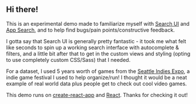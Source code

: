 ## Hi there!

This is an experimental demo made to familiarize myself with [Search UI](https://github.com/elastic/search-ui) and [App Search](https://swiftype.com/app-search), and to help find bugs/pain points/constructive feedback.

I gotta say that Search UI is generally pretty fantastic - it took me what felt like seconds to spin up a working search interface with autocomplete & filters, and a little bit after that to get in the custom views and styling (opting to use completely custom CSS/Sass) that I needed.

For a dataset, I used 5 years worth of games from the [Seattle Indies Expo](https://six.seattleindies.org), a indie game festival I used to help organize/run! I thought it would be a neat example of real world data plus people get to check out cool video games.

This demo runs on [create-react-app](https://github.com/facebook/create-react-app) and [React](https://reactjs.org). Thanks for checking it out!
